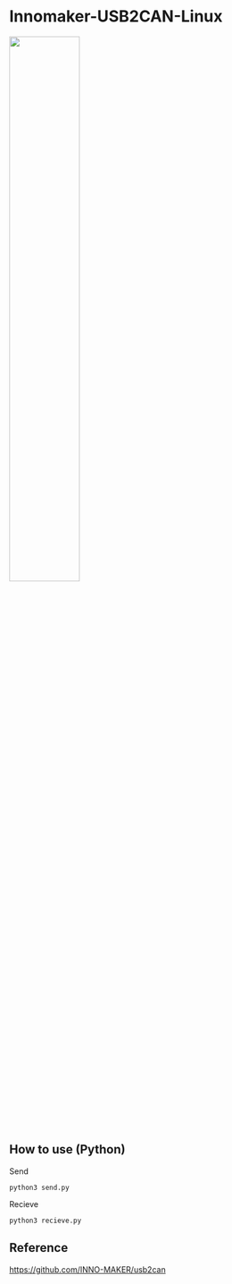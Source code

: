 # Innomaker-USB2CAN-Linux
<img src="https://www.inno-maker.com/wp-content/uploads/2021/10/USB_CAN_CableConverter_-Module_Raspberry_Pi4_Pi3B_Pi3_Pi-ZeroW_Jetson-Nano_Tinker-Board_Single-Board_Computer_Support_Windows_Linux_Mac_OS_01.jpg" width="50%">

## How to use (Python)
Send
```
python3 send.py
```
Recieve
```
python3 recieve.py
```
## Reference 
https://github.com/INNO-MAKER/usb2can
